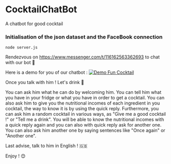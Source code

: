 # CocktailChatBot
A chatbot for good cocktail

### Initialisation of the json dataset and the FaceBook connection
```
node server.js
```

Rendezvous on https://www.messenger.com/t/116162563362693 to chat with our bot 🍹

Here is a demo for you of our chatbot :
[![Demo Fun Cocktail](https://gifs.com/gif/demo-fun-cocktail-q7mRo0)](https://www.youtube.com/watch?v=ek1j272iAmc)


Once you talk with him ! Let's drink 🧉

You can ask him what he can do by welcoming him. You can tell him what you have in your fridge or what you have in order to get a cocktail. You can also ask him to give you the nutritional incomes of each ingredient in you cocktail, the way to know it is by using the quick reply.
Furthermore, you can ask him a random cocktail in various ways, as "Give me a good cocktail !" or "Tell me a drink". You will be able to know the nutritional incomes with a quick reply again and you can also with quick reply ask for another one. You can also ask him another one by saying sentences like "Once again" or "Another one".

Last advise, talk to him in English ! 🇬🇧

Enjoy ! 😊 
